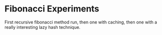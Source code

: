 # Fibonacci Experiments

First recursive fibonacci method run, then one with caching, then one with a really interesting lazy hash technique.
